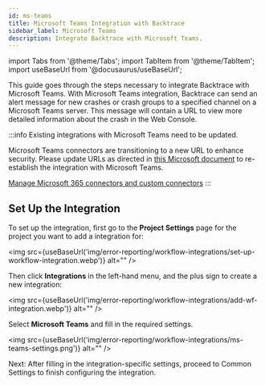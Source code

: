 ```yaml
---
id: ms-teams
title: Microsoft Teams Integration with Backtrace
sidebar_label: Microsoft Teams
description: Integrate Backtrace with Microsoft Teams.
---
```


import Tabs from '@theme/Tabs';
import TabItem from '@theme/TabItem';
import useBaseUrl from '@docusaurus/useBaseUrl';

This guide goes through the steps necessary to integrate Backtrace with Microsoft Teams. With Microsoft Teams integration, Backtrace can send an alert message for new crashes or crash groups to a specified channel on a Microsoft Teams server. This message will contain a URL to view more detailed information about the crash in the Web Console.

:::info
Existing integrations with Microsoft Teams need to be updated.

Microsoft Teams connectors are transitioning to a new URL to enhance security. Please update URLs as directed in [this Microsoft document](https://learn.microsoft.com/en-us/microsoftteams/m365-custom-connectors#update-connectors-url) to re-establish the integration with Microsoft Teams.

[Manage Microsoft 365 connectors and custom connectors](https://learn.microsoft.com/en-us/microsoftteams/m365-custom-connectors#update-connectors-url)
:::

## Set Up the Integration

To set up the integration, first go to the **Project Settings** page for the project you want to add a integration for:

<img src={useBaseUrl('img/error-reporting/workflow-integrations/set-up-workflow-integration.webp')} alt="" />

Then click **Integrations** in the left-hand menu, and the plus sign to create a new integration:

<img src={useBaseUrl('img/error-reporting/workflow-integrations/add-wf-integration.webp')} alt="" />

Select **Microsoft Teams** and fill in the required settings.

<img src={useBaseUrl('img/error-reporting/workflow-integrations/ms-teams-settings.png')} alt="" />

Next: After filling in the integration-specific settings, proceed to Common Settings to finish configuring the integration.
